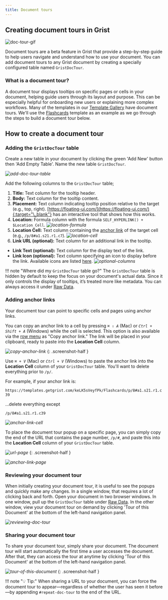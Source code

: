 ```yaml
---
title: Document tours
---
```


## Creating document tours in Grist

![doc-tour-gif](images/document-tours/doc-tour.gif)

Document tours are a beta feature in Grist that provide a step-by-step guide to help users navigate and understand how to use your document. You can add document tours to any Grist document by creating a specially configured table named `GristDocTour`.

### What is a document tour?

A document tour displays tooltips on specific pages or cells in your document, helping guide users through its layout and purpose. This can be especially helpful for onboarding new users or explaining more complex workflows. Many of the templates in our [Template Gallery](https://public.getgrist.com/p/templates) have document tours. We'll use the [Flashcards](https://templates.getgrist.com/keLK5sVeyfPk/Flashcards) template as an example as we go through the steps to build a document tour below.

## How to create a document tour

### Adding the `GristDocTour` table

Create a new table in your document by clicking the green 'Add New' button then 'Add Empty Table'. Name the new table `GristDocTour`.

<span class="screenshot-large">*![add-doc-tour-table](images/document-tours/add-doc-tour-table.png)*</span>

Add the following columns to the `GristDocTour` table;

1. **Title:** Text column for the tooltip header.
2. **Body:** Text column for the tooltip content.
3. **Placement:** Text column indicating tooltip position relative to the target (e.g., top, right).  [https://floating-ui.com/](https://floating-ui.com/){:target="\_blank"} has an interactive tool that shows how this works.
4. **Location:** Formula column with the formula `SELF_HYPERLINK() + $Location_Cell`.
<span class="screenshot-large">*![location-formula](images/document-tours/location-formula.png)*</span>
5. **Location Cell:** Text column containing the [anchor link](#step-three-add-your-anchor-links) of the target cell (e.g., `/p/8#a1.s21.r1.c7`).
<span class="screenshot-large">*![location-cell](images/document-tours/location-cell.png)*</span>
6. **Link URL (optional):** Text column for an additional link in the tooltip.
- **Link Text (optional):** Text column for the display text of the link.
- **Link Icon (optional):** Text column specifying an icon to display before the link. Available icons are listed [here](https://github.com/gristlabs/grist-core/blob/main/app/client/ui2018/IconList.ts).
<span class="screenshot-large">*![optional-columns](images/document-tours/optional-columns.png)*</span>

!!! note "Where did my `GristDocTour` table go?"
    The `GristDocTour` table is hidden by default to keep the focus on your document's actual data. Since it only controls the display of tooltips, it’s treated more like metadata. You can always access it under [Raw Data](raw-data.md).

### Adding anchor links

Your document tour can point to specific cells and pages using anchor links.

You can copy an anchor link to a cell by pressing <code class="keys">*⌘* *⇧* *A*</code> (Mac) or <code class="keys">*Ctrl* + *Shift* + *A*</code> (Windows) while the cell is selected. This option is also available via the [row menu](widget-table.md#row-operations) as "Copy anchor link." The link will be placed in your clipboard, ready to paste into the **Location Cell** column.

<span class="screenshot-large">*![copy-anchor-link](images/document-tours/copy-anchor-link.png)*</span>
{: .screenshot-half }

Use <code class="keys">*⌘* + *V*</code> (Mac) or <code class="keys">*Ctrl* + *V*</code> (Windows) to paste the anchor link into the **Location Cell** column of your `GristDocTour` table. You'll want to delete everything prior to `/p/`.

For example, if your anchor link is:

`https://templates.getgrist.com/keLK5sVeyfPk/Flashcards/p/8#a1.s21.r1.c39`

...delete everything except

`/p/8#a1.s21.r1.c39`

<span class="screenshot-large">*![anchor-link-cell](images/document-tours/anchor-link-cell.png)*</span>

To place the document tour popup on a specific page, you can simply copy the end of the URL that contains the page number, `/p/#`, and paste this into the **Location Cell** column of your `GristDocTour` table.

<span class="screenshot-large">*![url-page](images/document-tours/url-page.png)*</span>
{: .screenshot-half }

<span class="screenshot-large">*![anchor-link-page](images/document-tours/anchor-link-page.png)*</span>

### Reviewing your document tour

When initially creating your document tour, it is useful to see the popups and quickly make any changes. In a single window, that requires a lot of clicking back and forth. Open your document in two browser windows. In one window, pull up the `GristDocTour` table under [Raw Data](raw-data.md). In the other window, view your document tour on demand by clicking 'Tour of this Document' at the bottom of the left-hand navigation panel.

<span class="screenshot-large">*![reviewing-doc-tour](images/document-tours/reviewing-doc-tour.png)*</span>

### Sharing your document tour

To share your document tour, simply share your document. The document tour will start automatically the first time a user accesses the document. After that, they can access the tour at anytime by clicking 'Tour of this Document' at the bottom of the left-hand navigation panel.

<span class="screenshot-large">*![tour-of-this-document](images/document-tours/tour-of-this-document.png)*</span>
{: .screenshot-half }

!!! note "💡 Tip:"
    When sharing a URL to your document, you can force the document tour to appear—regardless of whether the user has seen it before—by appending `#repeat-doc-tour` to the end of the URL.

